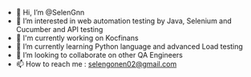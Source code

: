 - 👋 Hi, I’m @SelenGnn
- 👀 I’m interested in web automation testing by Java, Selenium and Cucumber and API testing
- 🔭 I'm currently working on Kocfinans
- 🌱 I’m currently learning Python language and advanced Load testing
- 💞️ I’m looking to collaborate on other QA Engineers
- 📫 How to reach me : selengonen02@gmail.com

<!---
SelenGnn/SelenGnn is a ✨ special ✨ repository because its `README.md` (this file) appears on your GitHub profile.
You can click the Preview link to take a look at your changes.
--->
